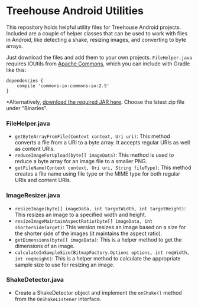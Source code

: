Treehouse Android Utilities
===========================

This repository holds helpful utility files for Treehouse Android projects. Included are a couple of helper classes that can be used to work with files in Android, like detecting a shake, resizing images, and converting to byte arrays. 

Just download the files and add them to your own projects. `FileHelper.java` requires IOUtils from [Apache Commons](https://commons.apache.org/proper/commons-io/index.html), which you can include with Gradle like this:

```
dependencies {
    compile 'commons-io:commons-io:2.5'
}
```

*Alternatively, [download the required JAR here](http://commons.apache.org/proper/commons-io/download_io.cgi). Choose the latest zip file under "Binaries".
 
### FileHelper.java

- `getByteArrayFromFile(Context context, Uri uri)`: This method converts a file from a URI to a byte array. It accepts regular URIs as well as content URIs.
- `reduceImageForUpload(byte[] imageData)`: This method is used to reduce a byte array for an image file to a smaller PNG.
- `getFileName(Context context, Uri uri, String fileType)`: This method creates a file name using file type or the MIME type for both regular URIs and content URIs.

### ImageResizer.java

- `resizeImage(byte[] imageData, int targetWidth, int targetHeight)`: This resizes an image to a specified width and height.
- `resizeImageMaintainAspectRatio(byte[] imageData, int shorterSideTarget)`: This version resizes an image based on a size for the shorter side of the images (it maintains the aspect ratio).
- `getDimensions(byte[] imageData)`: This is a helper method to get the dimensions of an image.
- `calculateInSampleSize(BitmapFactory.Options options, int reqWidth, int reqHeight)`: This is a helper method to calculate the appropriate sample size to use for resizing an image.

### ShakeDetector.java

- Create a ShakeDetector object and implement the `onShake()` method from the `OnShakeListener` interface.
